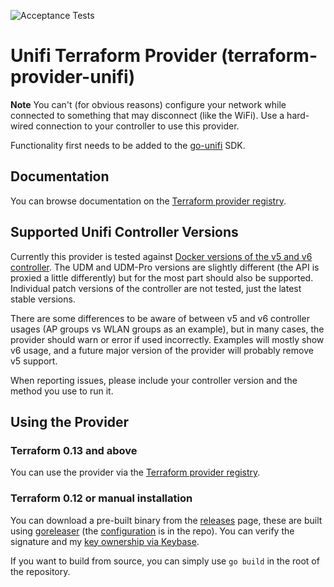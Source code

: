 ![Acceptance Tests](https://github.com/paultyng/terraform-provider-unifi/workflows/Acceptance%20Tests/badge.svg?event=push)

# Unifi Terraform Provider (terraform-provider-unifi)

**Note** You can't (for obvious reasons) configure your network while connected to something that may disconnect (like the WiFi). Use a hard-wired connection to your controller to use this provider.

Functionality first needs to be added to the [go-unifi](https://github.com/paultyng/go-unifi) SDK.

## Documentation

You can browse documentation on the [Terraform provider registry](https://registry.terraform.io/providers/paultyng/unifi/latest/docs).

## Supported Unifi Controller Versions

Currently this provider is tested against [Docker versions of the v5 and v6 controller](https://github.com/paultyng/terraform-provider-unifi/blob/main/.github/workflows/acctest.yml#L45-L46). The UDM and UDM-Pro versions are slightly different (the API is proxied a little differently) but for the most part should also be supported. Individual patch versions of the controller are not tested, just the latest stable versions.

There are some differences to be aware of between v5 and v6 controller usages (AP groups vs WLAN groups as an example), but in many cases, the provider should warn or error if used incorrectly. Examples will mostly show v6 usage, and a future major version of the provider will probably remove v5 support.

When reporting issues, please include your controller version and the method you use to run it.

## Using the Provider

### Terraform 0.13 and above

You can use the provider via the [Terraform provider registry](https://registry.terraform.io/providers/paultyng/unifi).

### Terraform 0.12 or manual installation

You can download a pre-built binary from the [releases](https://github.com/paultyng/terraform-provider-unifi/releases) page, these are built using [goreleaser](https://goreleaser.com/) (the [configuration](.goreleaser.yml) is in the repo). You can verify the signature and my [key ownership via Keybase](https://keybase.io/paultyng).

If you want to build from source, you can simply use `go build` in the root of the repository.
